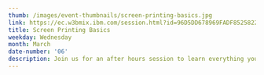 ```yaml
---
thumb: /images/event-thumbnails/screen-printing-basics.jpg
link: https://ec.w3bmix.ibm.com/session.html?id=96D5DD678969FADF8525822E001BCE82
title: Screen Printing Basics
weekday: Wednesday
month: March
date-number: '06'
description: Join us for an after hours session to learn everything you need to know about screen printing in the Make Lab. We will be coating screens with emulsion, printing artwork onto transparencies, burning the image into the screen, washing out the stencil, mixing ink, prepping our work station, registering the paper, and finally pulling prints. The artwork always varies, so you’ll leave with a one-of-a-kind screen printed poster that you made yourself!
---
```

